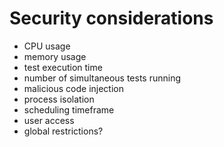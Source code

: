 # Security considerations

  - CPU usage
  - memory usage
  - test execution time
  - number of simultaneous tests running
  - malicious code injection
  - process isolation
  - scheduling timeframe
  - user access
  - global restrictions?

